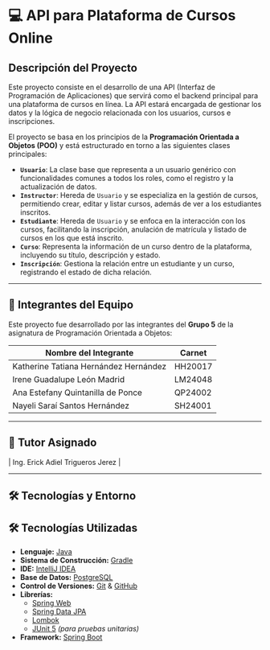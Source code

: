 # 💻 API para Plataforma de Cursos Online

## Descripción del Proyecto

Este proyecto consiste en el desarrollo de una API (Interfaz de Programación de Aplicaciones) que servirá como el backend
principal para una plataforma de cursos en línea. La API estará encargada de gestionar los datos y la lógica
de negocio relacionada con los usuarios, cursos e inscripciones.

El proyecto se basa en los principios de la **Programación Orientada a Objetos (POO)** y está estructurado en
torno a las siguientes clases principales:

* **`Usuario`**: La clase base que representa a un usuario genérico con funcionalidades comunes a todos los
  roles, como el registro y la actualización de datos.
* **`Instructor`**: Hereda de `Usuario` y se especializa en la gestión de cursos, permitiendo crear, editar y
  listar cursos, además de ver a los estudiantes inscritos.
* **`Estudiante`**: Hereda de `Usuario` y se enfoca en la interacción con los cursos, facilitando la inscripción,
  anulación de matrícula y listado de cursos en los que está inscrito.
* **`Curso`**: Representa la información de un curso dentro de la plataforma, incluyendo su título, descripción
  y estado.
* **`Inscripción`**: Gestiona la relación entre un estudiante y un curso, registrando el estado de dicha relación.

---

## 👥 Integrantes del Equipo

Este proyecto fue desarrollado por las integrantes del **Grupo 5** de la asignatura de Programación Orientada a Objetos:

| Nombre del Integrante                 | Carnet  |
|---------------------------------------|---------|
| Katherine Tatiana Hernández Hernández | HH20017 |
| Irene Guadalupe León Madrid           | LM24048 |
| Ana Estefany Quintanilla de Ponce     | QP24002 |
| Nayeli Saraí Santos Hernández         | SH24001 |

---

## 👥 Tutor Asignado

| Ing. Erick Adiel Trigueros Jerez | 

---

## 🛠️ Tecnologías y Entorno

## 🛠️ Tecnologías Utilizadas

* **Lenguaje:** [Java](https://www.oracle.com/java/)
* **Sistema de Construcción:** [Gradle](https://gradle.org/)
* **IDE:** [IntelliJ IDEA](https://www.jetbrains.com/idea/)
* **Base de Datos:** [PostgreSQL](https://www.postgresql.org/)
* **Control de Versiones:** [Git](https://git-scm.com/) & [GitHub](https://github.com/)
* **Librerías:**
  * [Spring Web](https://spring.io/projects/spring-framework)
  * [Spring Data JPA](https://spring.io/projects/spring-data-jpa)
  * [Lombok](https://projectlombok.org/)
  * [JUnit 5](https://junit.org/junit5/) *(para pruebas unitarias)*
* **Framework:** [Spring Boot](https://spring.io/projects/spring-boot)

